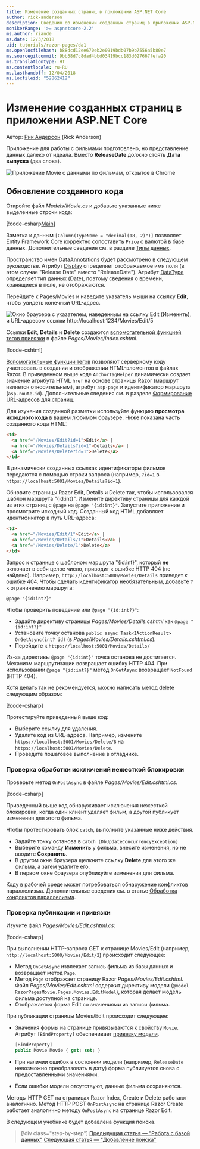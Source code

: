 ```yaml
---
title: Изменение созданных страниц в приложении ASP.NET Core
author: rick-anderson
description: Сведения об изменении созданных страниц в приложении ASP.NET Core.
monikerRange: '>= aspnetcore-2.2'
ms.author: riande
ms.date: 12/3/2018
uid: tutorials/razor-pages/da1
ms.openlocfilehash: b88dcd12ee670eb2e0919bdb07b9b7556a5b80e7
ms.sourcegitcommit: 9bb58d7c8dad4bbd03419bcc183d027667fefa20
ms.translationtype: HT
ms.contentlocale: ru-RU
ms.lasthandoff: 12/04/2018
ms.locfileid: "52862412"
---
```

# <a name="update-the-generated-pages-in-an-aspnet-core-app"></a>Изменение созданных страниц в приложении ASP.NET Core

Автор: [Рик Андерсон](https://twitter.com/RickAndMSFT) (Rick Anderson)

Приложение для работы с фильмами подготовлено, но представление данных далеко от идеала. Вместо **ReleaseDate** должно стоять **Дата выпуска** (два слова).

![Приложение Movie с данными по фильмам, открытое в Chrome](sql/_static/m55.png)

## <a name="update-the-generated-code"></a>Обновление созданного кода

Откройте файл *Models/Movie.cs* и добавьте указанные ниже выделенные строки кода:

[!code-csharp[Main](~/tutorials/razor-pages/razor-pages-start/sample/RazorPagesMovie22/Models/MovieDateFixed.cs?name=snippet_1&highlight=12,17)]

Заметка к данным `[Column(TypeName = "decimal(18, 2)")]` позволяет Entity Framework Core корректно сопоставить `Price` с валютой в базе данных. Дополнительные сведения см. в разделе [Типы данных](/ef/core/modeling/relational/data-types).

Пространство имен [DataAnnotations](/aspnet/mvc/overview/older-versions/mvc-music-store/mvc-music-store-part-6) будет рассмотрено в следующем руководстве. Атрибут [Display](/dotnet/api/microsoft.aspnetcore.mvc.modelbinding.metadata.displaymetadata) определяет отображаемое имя поля (в этом случае "Release Date" вместо "ReleaseDate"). Атрибут [DataType](/dotnet/api/microsoft.aspnetcore.mvc.dataannotations.internal.datatypeattributeadapter) определяет тип данных (Date), поэтому сведения о времени, хранящиеся в поле, не отображаются.

Перейдите к Pages/Movies и наведите указатель мыши на ссылку **Edit**, чтобы увидеть конечный URL-адрес.

![Окно браузера с указателем, наведенным на ссылку Edit (Изменить), и URL-адресом ссылки http://localhost:1234/Movies/Edit/5](~/tutorials/razor-pages/da1/edit7.png)

Ссылки **Edit**, **Details** и **Delete** создаются [вспомогательной функцией тегов привязки](xref:mvc/views/tag-helpers/builtin-th/anchor-tag-helper) в файле *Pages/Movies/Index.cshtml*.

[!code-cshtml[](~/tutorials/razor-pages/razor-pages-start/snapshot_sample/RazorPagesMovie/Pages/Movies/Index.cshtml?highlight=16-18&range=32-)]

[Вспомогательные функции тегов](xref:mvc/views/tag-helpers/intro) позволяют серверному коду участвовать в создании и отображении HTML-элементов в файлах Razor. В приведенном выше коде `AnchorTagHelper` динамически создает значение атрибута HTML `href` на основе страницы Razor (маршрут является относительным), атрибут `asp-page` и идентификатор маршрута (`asp-route-id`). Дополнительные сведения см. в разделе [Формирование URL-адресов для страниц](xref:razor-pages/index#url-generation-for-pages).

Для изучения созданной разметки используйте функцию **просмотра исходного кода** в вашем любимом браузере. Ниже показана часть созданного кода HTML:

```html
<td>
  <a href="/Movies/Edit?id=1">Edit</a> |
  <a href="/Movies/Details?id=1">Details</a> |
  <a href="/Movies/Delete?id=1">Delete</a>
</td>
```

В динамически созданных ссылках идентификаторы фильмов передаются с помощью строки запроса (например, `?id=1` в `https://localhost:5001/Movies/Details?id=1`).

Обновите страницы Razor Edit, Details и Delete так, чтобы использовался шаблон маршрута "{id:int}". Измените директиву страницы для каждой из этих страниц c `@page` на `@page "{id:int}"`. Запустите приложение и просмотрите исходный код. Созданный код HTML добавляет идентификатор в путь URL-адреса:

```html
<td>
  <a href="/Movies/Edit/1">Edit</a> |
  <a href="/Movies/Details/1">Details</a> |
  <a href="/Movies/Delete/1">Delete</a>
</td>
```

Запрос к странице с шаблоном маршрута "{id:int}", который **не** включает в себя целое число, приводит к ошибке HTTP 404 (не найдено). Например, `http://localhost:5000/Movies/Details` приведет к ошибке 404. Чтобы сделать идентификатор необязательным, добавьте `?` к ограничению маршрута:

 ```cshtml
@page "{id:int?}"
```

Чтобы проверить поведение или `@page "{id:int?}"`:

* Задайте директиву страницы *Pages/Movies/Details.cshtml* как `@page "{id:int?}"`
* Установите точку останова `public async Task<IActionResult> OnGetAsync(int? id)` (в *Pages/Movies/Details.cshtml.cs*).
* Перейдите к `https://localhost:5001/Movies/Details/`

Из-за директивы `@page "{id:int}"` точка останова не достигается. Механизм маршрутизации возвращает ошибку HTTP 404. При использовании `@page "{id:int?}"` метод `OnGetAsync` возвращает `NotFound` (HTTP 404).

Хотя делать так не рекомендуется, можно написать метод delete следующим образом:

[!code-csharp[](~/tutorials/razor-pages/razor-pages-start/sample/RazorPagesMovie22/Pages/Movies/Delete.cshtml.cs?name=snippet)]

Протестируйте приведенный выше код:

* Выберите ссылку для удаления.
* Удалите код из URL-адреса. Например, измените `https://localhost:5001/Movies/Delete/8` на `https://localhost:5001/Movies/Delete`.
* Проведите пошаговое выполнение в отладчике.

### <a name="review-concurrency-exception-handling"></a>Проверка обработки исключений нежесткой блокировки

Проверьте метод `OnPostAsync` в файле *Pages/Movies/Edit.cshtml.cs*.

[!code-csharp[](~/tutorials/razor-pages/razor-pages-start/sample/RazorPagesMovie22/Pages/Movies/Edit.cshtml.cs?name=snippet)]

Приведенный выше код обнаруживает исключения нежесткой блокировки, когда один клиент удаляет фильм, а другой публикует изменения для этого фильма.

Чтобы протестировать блок `catch`, выполните указанные ниже действия.

* Задайте точку останова в `catch (DbUpdateConcurrencyException)`
* Выберите команду **Изменить** у фильма, внесите изменения, но не вводите **Сохранить**.
* В другом окне браузера щелкните ссылку **Delete** для этого же фильма, а затем удалите его.
* В первом окне браузера опубликуйте изменения для фильма.

Коду в рабочей среде может потребоваться обнаружение конфликтов параллелизма. Дополнительные сведения см. в статье [Обработка конфликтов параллелизма](xref:data/ef-rp/concurrency).

### <a name="posting-and-binding-review"></a>Проверка публикации и привязки

Изучите файл *Pages/Movies/Edit.cshtml.cs*:

[!code-csharp[](~/tutorials/razor-pages/razor-pages-start/snapshot_sample/RazorPagesMovie/Pages/Movies/Edit21.cshtml.cs?name=snippet2)]

При выполнении HTTP-запроса GET к странице Movies/Edit (например, `http://localhost:5000/Movies/Edit/2`) происходит следующее:

* Метод `OnGetAsync` извлекает запись фильма из базы данных и возвращает метод `Page`. 
* Метод `Page` отображает страницу Razor *Pages/Movies/Edit.cshtml*. Файл *Pages/Movies/Edit.cshtml* содержит директиву модели (`@model RazorPagesMovie.Pages.Movies.EditModel`), которая делает модель фильма доступной на странице.
* Отображается форма Edit со значениями из записи фильма.

При публикации страницы Movies/Edit происходит следующее:

* Значения формы на странице привязываются к свойству `Movie`. Атрибут `[BindProperty]` обеспечивает [привязку модели](xref:mvc/models/model-binding).

  ```csharp
  [BindProperty]
  public Movie Movie { get; set; }
  ```

* При наличии ошибок в состоянии модели (например, `ReleaseDate` невозможно преобразовать в дату) форма публикуется снова с предоставленными значениями.
* Если ошибки модели отсутствуют, данные фильма сохраняются.

Методы HTTP GET на страницах Razor Index, Create и Delete работают аналогично. Метод HTTP POST `OnPostAsync` на странице Razor Create работает аналогично методу `OnPostAsync` на странице Razor Edit.

В следующем учебнике будет добавлена функция поиска.

> [!div class="step-by-step"]
> [Предыдущая статья — "Работа с базой данных"](xref:tutorials/razor-pages/sql)
> [Следующая статья — "Добавление поиска"](xref:tutorials/razor-pages/search)
